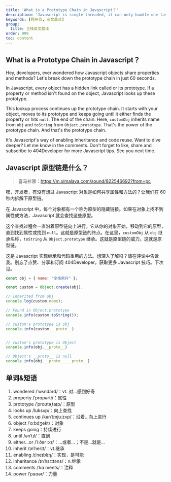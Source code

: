 ```yaml
---
title: 'What is a Prototype Chain in Javascript？'
description: 'Javascript is single-threaded, it can only handle one task at a time. We can use web APis to interact with the features leveraged by the browser, and some of these APIS allow us to initiate async tasks in the background'
keywords: [程序员, 英文晨读]
group:
  title: 全栈英文晨读
order: 999
toc: content
---
```


## What is a Prototype Chain in Javascript？

Hey, developers, ever wondered how Javascript objects share properties and methods? Let's break down the prototype chain in just 60 seconds.

In Javascript, every object has a hidden link called or its prototype. If a property or method isn't found on the object, Javascript looks up these prototype.

This lookup process continues up the prototype chain. It starts with your object, moves to its prototype and keeps going until it either finds the property or hits `null`. The end of the chain. Here, `customObj` inherits name from `obj` and `toString` from `Object.prototype`. That's the power of the prototype chain. And that's the prototype chain.

It's Javascript's way of enabling inheritance and code reuse. Want to dive deeper? Let me know in the comments. Don't forget to like, share and subscribe to 404Developer for more Javascript tips. See you next time.

## Javascript 原型链是什么？

> 喜马拉雅：https://m.ximalaya.com/sound/822546692?from=pc

嘿，开发者，有没有想过 Javascript 对象是如何共享属性和方法的？让我们在 60 秒内拆解下原型链。

在 Javascript 中，每个对象都有一个称为原型的隐藏链接。如果在对象上找不到属性或方法，Javascript 就会查找这些原型。

这个查找过程会一直沿着原型链向上进行。它从你的对象开始，移动到它的原型，直到找到属性或找到 `null`。这就是原型链的终点。在这里，`customObj` 从 `obj` 继承名称，`toString` 从 `Object.prototype` 继承。这就是原型链的威力。这就是原型链。

这是 Javascript 实现继承和代码重用的方法。想深入了解吗？请在评论中告诉我。别忘了点赞、分享和订阅 404Developer，获取更多 Javascript 技巧。下次见。

```js
const obj = { name: "全栈紫升" };

const custom = Object.create(obj);

// Inherited from obj
console.log(custom.name);

// Found in Object.prototype
console.info(custom.toString());

// custom's prototype is obj
console.info(custom.__proto__)


// custom's prototype is Object
console.info(obj.__proto__)

// Object's __proto__ is null
console.info(obj.__proto__.__proto__)
```

## 单词&短语

1. wondered /ˈwʌndərd/：vt. 对…感到好奇
2. property /ˈprɑpərti/：属性
3. prototype /ˈproʊtəˌtaɪp/：原型
4. looks up /lʊksʌp/：向上查找
5. continues up /kənˈtɪnjuːzʌp/：沿着...向上进行
6. object /ˈɑːbdʒekt/：对象
7. keeps going：持续进行
8. until /ənˈtɪl/：直到
9. either...or /ˈiːðər ɔːr/：...或者...；不是...就是...
10. inherit /ɪnˈherɪt/：vt.继承
11. enabling /ɪˈneɪblɪŋ/：实现，是可能
12. inheritance /ɪnˈhɛrɪtəns/：n.继承
13. comments /ˈkɑːments/：注释
14. power /ˈpaʊər/：力量
